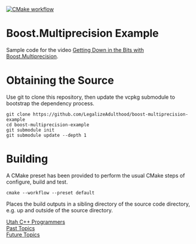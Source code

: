 [![CMake workflow](https://github.com/LegalizeAdulthood/boost-multiprecision-example/actions/workflows/cmake.yml/badge.svg)](https://github.com/LegalizeAdulthood/boost-multiprecision-example/actions/workflows/cmake.yml)

# Boost.Multiprecision Example

Sample code for the video [Getting Down in the Bits with Boost.Multiprecision](https://www.youtube.com/watch?v=mK4WjpvLj4c).

# Obtaining the Source

Use git to clone this repository, then update the vcpkg submodule to bootstrap
the dependency process.

```
git clone https://github.com/LegalizeAdulthood/boost-multiprecision-example
cd boost-multiprecision-example
git submodule init
git submodule update --depth 1
```

# Building

A CMake preset has been provided to perform the usual CMake steps of
configure, build and test.

```
cmake --workflow --preset default
```

Places the build outputs in a sibling directory of the source code directory, e.g. up
and outside of the source directory.

[Utah C++ Programmers](https://meetup.com/utah-cpp-programmers)\
[Past Topics](https://utahcpp.wordpress.com/past-meeting-topics/)\
[Future Topics](https://utahcpp.wordpress.com/future-meeting-topics/)
